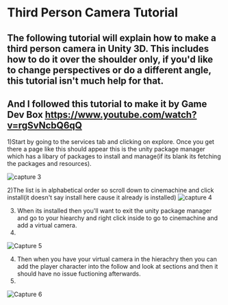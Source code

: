 # Third Person Camera Tutorial
## The following tutorial will explain how to make a third person camera in Unity 3D. This includes how to do it over the shoulder only, if you'd like to change perspectives or do a different angle, this tutorial isn't much help for that.
## And I followed this tutorial to make it by Game Dev Box https://www.youtube.com/watch?v=rgSvNcbQ6qQ
1)Start by going to the services tab and clicking on explore. Once you get there a page like this should appear this is the unity package manager which has a libary of packages to install and manage(if its blank its fetching the packages and resources).

![capture 3](https://github.com/user-attachments/assets/ab5b31df-75e6-4857-81bc-cdab75acb1f4)

2)The list is in alphabetical order so scroll down to cinemachine and click install(it doesn't say install here cause it already is installed) 
![capture 4](https://github.com/user-attachments/assets/86a5c64c-4fd7-4348-970a-5c60b7588374)

3) When its installed then you'll want to exit the unity package manager and go to your hiearchy and right click inside to go to cinemachine and add a virtual camera.
9) 
 ![Capture 5](https://github.com/user-attachments/assets/2ae674dd-8dff-4d8a-bb12-9840c29d8e00)

4) Then when you have your virtual camera in the hierachry then you can add the player character into the follow and look at sections and then it should have no issue fuctioning afterwards.
7) 
![Capture 6](https://github.com/user-attachments/assets/76c7873e-00d9-469e-869a-28df4069c7e9)
